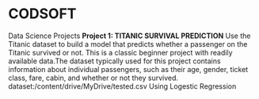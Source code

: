 # CODSOFT
Data Science Projects
**Project 1:
TITANIC SURVIVAL PREDICTION**
Use the Titanic dataset to build a model that predicts whether a passenger on the Titanic survived or not. This is a classic beginner project with readily available data.The dataset typically used for this project contains information about individual passengers, such as their age, gender, ticket class, fare, cabin, and whether or not they survived.
dataset:/content/drive/MyDrive/tested.csv
Using Logestic Regression
